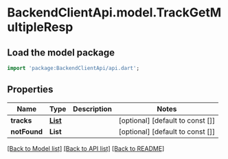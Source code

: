 # BackendClientApi.model.TrackGetMultipleResp

## Load the model package
```dart
import 'package:BackendClientApi/api.dart';
```

## Properties
Name | Type | Description | Notes
------------ | ------------- | ------------- | -------------
**tracks** | [**List<TrackReadDto>**](TrackReadDto.md) |  | [optional] [default to const []]
**notFound** | **List<String>** |  | [optional] [default to const []]

[[Back to Model list]](../README.md#documentation-for-models) [[Back to API list]](../README.md#documentation-for-api-endpoints) [[Back to README]](../README.md)


